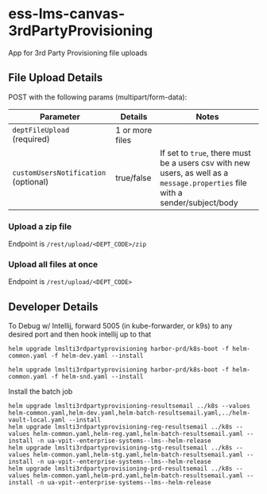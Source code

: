 # ess-lms-canvas-3rdPartyProvisioning
App for 3rd Party Provisioning file uploads

## File Upload Details

POST with the following params (multipart/form-data):

| Parameter | Details | Notes | 
| --- | --- | --- |
| `deptFileUpload` (required) | 1 or more files | |
| `customUsersNotification` (optional) | true/false | If set to `true`, there must be a users csv with new users, as well as a `message.properties` file with a sender/subject/body  |

### Upload a zip file
Endpoint is `/rest/upload/<DEPT_CODE>/zip`

### Upload all files at once
Endpoint is `/rest/upload/<DEPT_CODE>`

## Developer Details

To Debug w/ Intellij, forward 5005 (in kube-forwarder, or k9s) to any desired port and then hook intellij up to that

```
helm upgrade lmslti3rdpartyprovisioning harbor-prd/k8s-boot -f helm-common.yaml -f helm-dev.yaml --install
```

```
helm upgrade lmslti3rdpartyprovisioning harbor-prd/k8s-boot -f helm-common.yaml -f helm-snd.yaml --install
```

Install the batch job
```
helm upgrade lmslti3rdpartyprovisioning-resultsemail ../k8s --values helm-common.yaml,helm-dev.yaml,helm-batch-resultsemail.yaml,../helm-vault-local.yaml --install
helm upgrade lmslti3rdpartyprovisioning-reg-resultsemail ../k8s --values helm-common.yaml,helm-reg.yaml,helm-batch-resultsemail.yaml --install -n ua-vpit--enterprise-systems--lms--helm-release
helm upgrade lmslti3rdpartyprovisioning-stg-resultsemail ../k8s --values helm-common.yaml,helm-stg.yaml,helm-batch-resultsemail.yaml --install -n ua-vpit--enterprise-systems--lms--helm-release
helm upgrade lmslti3rdpartyprovisioning-prd-resultsemail ../k8s --values helm-common.yaml,helm-prd.yaml,helm-batch-resultsemail.yaml --install -n ua-vpit--enterprise-systems--lms--helm-release
```
